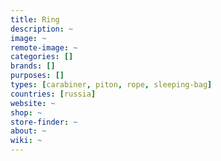 ```yaml
---
title: Ring
description: ~
image: ~
remote-image: ~
categories: []
brands: []
purposes: []
types: [carabiner, piton, rope, sleeping-bag]
countries: [russia]
website: ~
shop: ~
store-finder: ~
about: ~
wiki: ~
---
```

